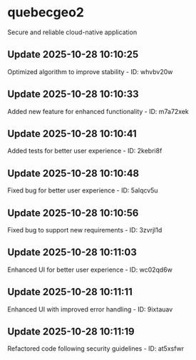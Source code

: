 # quebecgeo2
Secure and reliable cloud-native application

## Update 2025-10-28 10:10:25
Optimized algorithm to improve stability - ID: whvbv20w


## Update 2025-10-28 10:10:33
Added new feature for enhanced functionality - ID: m7a72xek


## Update 2025-10-28 10:10:41
Added tests for better user experience - ID: 2kebri8f


## Update 2025-10-28 10:10:48
Fixed bug for better user experience - ID: 5alqcv5u


## Update 2025-10-28 10:10:56
Fixed bug to support new requirements - ID: 3zvrjl1d


## Update 2025-10-28 10:11:03
Enhanced UI for better user experience - ID: wc02qd6w


## Update 2025-10-28 10:11:11
Enhanced UI with improved error handling - ID: 9ixtauav


## Update 2025-10-28 10:11:19
Refactored code following security guidelines - ID: at5xsfwr

